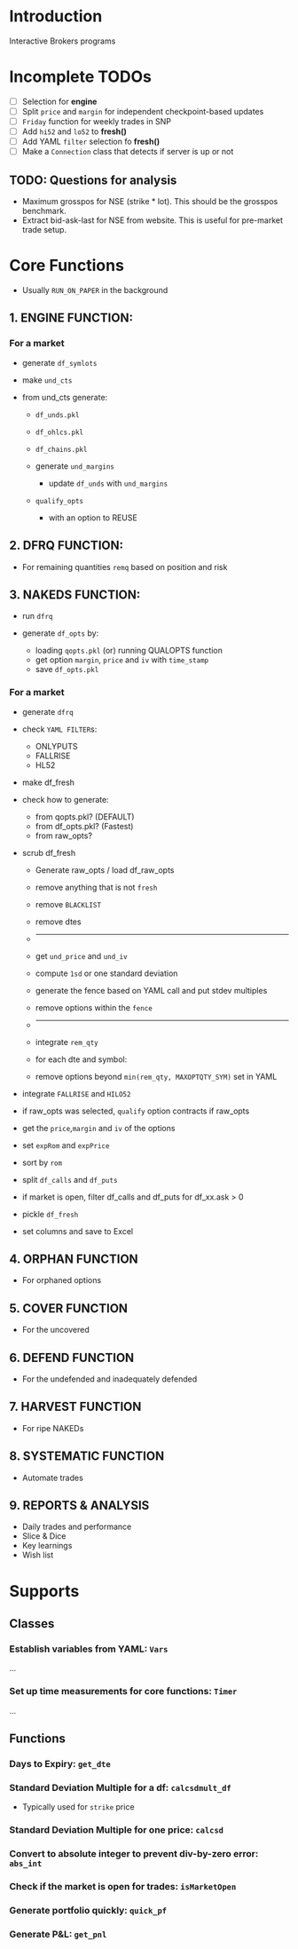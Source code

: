# Introduction
Interactive Brokers programs

# Incomplete TODOs
* [ ] Selection for **engine**
* [ ] Split `price` and `margin` for independent checkpoint-based updates
* [ ] `Friday` function for weekly trades in SNP
* [ ] Add `hi52` and `lo52` to **fresh()**
* [ ] Add YAML `filter` selection fo **fresh()**
* [ ] Make a `Connection` class that detects if server is up or not

## TODO: Questions for analysis
* Maximum grosspos for NSE (strike * lot). This should be the grosspos benchmark.
* Extract bid-ask-last for NSE from website. This is useful for pre-market trade setup.

# Core Functions
* Usually `RUN_ON_PAPER` in the background
## 1. ENGINE FUNCTION:

### For a market

* generate `df_symlots`

* make `und_cts`

* from und_cts generate:
	* `df_unds.pkl`
	* `df_ohlcs.pkl`
	* `df_chains.pkl`
	
	* generate `und_margins`
		* update `df_unds` with `und_margins`

	* `qualify_opts` 
    	* with an option to REUSE  

## 2. DFRQ FUNCTION:
* For remaining quantities `remq` based on position and risk

## 3. NAKEDS FUNCTION:

* run `dfrq`

* generate `df_opts` by:
	* loading `qopts.pkl` (or) running QUALOPTS function
	* get option `margin`, `price` and `iv` with `time_stamp`
	* save `df_opts.pkl`

### For a market

* generate `dfrq`

* check `YAML FILTER`s:
	* ONLYPUTS
	* FALLRISE
	* HL52

* make df_fresh

* check how to generate:
	* from qopts.pkl? (DEFAULT)
	* from df_opts.pkl? (Fastest)
	* from raw_opts?

* scrub df_fresh
  * Generate raw_opts / load df_raw_opts
  * remove anything that is not `fresh`
  * remove `BLACKLIST`
  * remove dtes
  * ---

  * get `und_price` and `und_iv`
  * compute `1sd` or one standard deviation
  * generate the fence based on YAML call and put stdev multiples
  * remove options within the `fence`
  * ---

  * integrate `rem_qty`
  * for each dte and symbol:
  * remove options beyond ``min(rem_qty, MAXOPTQTY_SYM)`` set in YAML

* integrate `FALLRISE` and `HILO52`

* if raw_opts was selected, `qualify` option contracts if raw_opts
* get the `price`,`margin` and `iv` of the options

* set `expRom` and `expPrice`
* sort by `rom`

* split `df_calls` and `df_puts`
* if market is open, filter df_calls and df_puts for df_xx.ask > 0

* pickle `df_fresh`
* set columns and save to Excel
	
## 4. ORPHAN FUNCTION
* For orphaned options
	
	
## 5. COVER FUNCTION
* For the uncovered	
	
	
	
## 6. DEFEND FUNCTION
* For the undefended and inadequately defended



## 7. HARVEST FUNCTION
* For ripe NAKEDs



## 8. SYSTEMATIC FUNCTION
* Automate trades

## 9. REPORTS & ANALYSIS
* Daily trades and performance
* Slice & Dice
* Key learnings
* Wish list

# Supports

## Classes
### Establish variables from YAML: `Vars` 
...
### Set up time measurements for core functions: `Timer`
...

## Functions
### Days to Expiry: `get_dte`
### Standard Deviation Multiple for a df: `calcsdmult_df`
- Typically used for `strike` price

### Standard Deviation Multiple for one price: `calcsd`

### Convert to absolute integer to prevent div-by-zero error: `abs_int`

### Check if the market is open for trades: `isMarketOpen`

### Generate portfolio quickly: `quick_pf`

### Generate P&L: `get_pnl`


